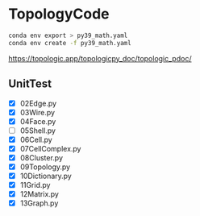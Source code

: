 # TopologyCode

```bash
conda env export > py39_math.yaml
conda env create -f py39_math.yaml
```

<https://topologic.app/topologicpy_doc/topologic_pdoc/>

## UnitTest

- [x] 02Edge.py
- [x] 03Wire.py
- [x] 04Face.py
- [ ] 05Shell.py
- [x] 06Cell.py
- [x] 07CellComplex.py
- [x] 08Cluster.py
- [x] 09Topology.py
- [x] 10Dictionary.py
- [x] 11Grid.py
- [x] 12Matrix.py
- [x] 13Graph.py
